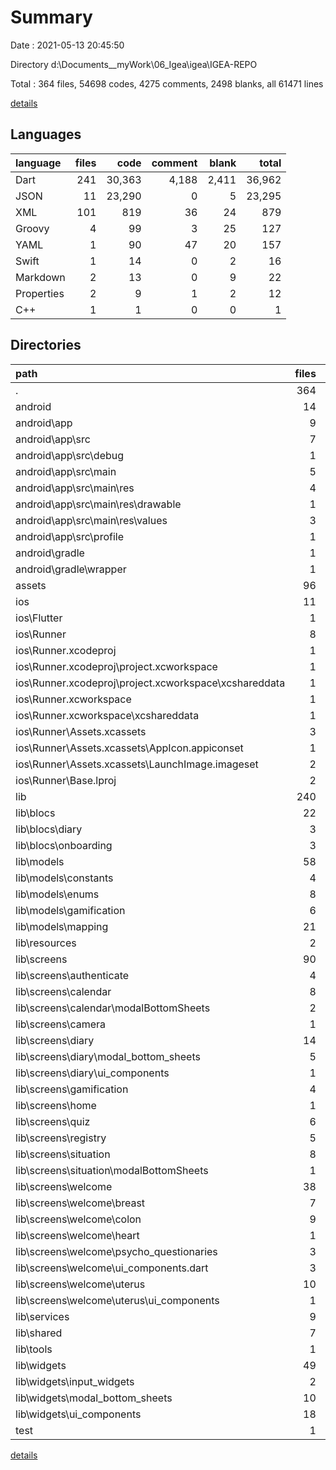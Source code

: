 # Summary

Date : 2021-05-13 20:45:50

Directory d:\Documents\__myWork\06_Igea\igea\IGEA-REPO

Total : 364 files,  54698 codes, 4275 comments, 2498 blanks, all 61471 lines

[details](details.md)

## Languages
| language | files | code | comment | blank | total |
| :--- | ---: | ---: | ---: | ---: | ---: |
| Dart | 241 | 30,363 | 4,188 | 2,411 | 36,962 |
| JSON | 11 | 23,290 | 0 | 5 | 23,295 |
| XML | 101 | 819 | 36 | 24 | 879 |
| Groovy | 4 | 99 | 3 | 25 | 127 |
| YAML | 1 | 90 | 47 | 20 | 157 |
| Swift | 1 | 14 | 0 | 2 | 16 |
| Markdown | 2 | 13 | 0 | 9 | 22 |
| Properties | 2 | 9 | 1 | 2 | 12 |
| C++ | 1 | 1 | 0 | 0 | 1 |

## Directories
| path | files | code | comment | blank | total |
| :--- | ---: | ---: | ---: | ---: | ---: |
| . | 364 | 54,698 | 4,275 | 2,498 | 61,471 |
| android | 14 | 239 | 36 | 38 | 313 |
| android\app | 9 | 188 | 35 | 26 | 249 |
| android\app\src | 7 | 91 | 32 | 11 | 134 |
| android\app\src\debug | 1 | 4 | 3 | 1 | 8 |
| android\app\src\main | 5 | 83 | 26 | 9 | 118 |
| android\app\src\main\res | 4 | 28 | 16 | 8 | 52 |
| android\app\src\main\res\drawable | 1 | 9 | 8 | 3 | 20 |
| android\app\src\main\res\values | 3 | 19 | 8 | 5 | 32 |
| android\app\src\profile | 1 | 4 | 3 | 1 | 8 |
| android\gradle | 1 | 5 | 1 | 1 | 7 |
| android\gradle\wrapper | 1 | 5 | 1 | 1 | 7 |
| assets | 96 | 23,681 | 2 | 10 | 23,693 |
| ios | 11 | 315 | 2 | 12 | 329 |
| ios\Flutter | 1 | 26 | 0 | 1 | 27 |
| ios\Runner | 8 | 273 | 2 | 9 | 284 |
| ios\Runner.xcodeproj | 1 | 8 | 0 | 1 | 9 |
| ios\Runner.xcodeproj\project.xcworkspace | 1 | 8 | 0 | 1 | 9 |
| ios\Runner.xcodeproj\project.xcworkspace\xcshareddata | 1 | 8 | 0 | 1 | 9 |
| ios\Runner.xcworkspace | 1 | 8 | 0 | 1 | 9 |
| ios\Runner.xcworkspace\xcshareddata | 1 | 8 | 0 | 1 | 9 |
| ios\Runner\Assets.xcassets | 3 | 148 | 0 | 4 | 152 |
| ios\Runner\Assets.xcassets\AppIcon.appiconset | 1 | 122 | 0 | 1 | 123 |
| ios\Runner\Assets.xcassets\LaunchImage.imageset | 2 | 26 | 0 | 3 | 29 |
| ios\Runner\Base.lproj | 2 | 65 | 2 | 2 | 69 |
| lib | 240 | 30,336 | 4,169 | 2,397 | 36,902 |
| lib\blocs | 22 | 1,841 | 189 | 360 | 2,390 |
| lib\blocs\diary | 3 | 554 | 18 | 75 | 647 |
| lib\blocs\onboarding | 3 | 167 | 8 | 25 | 200 |
| lib\models | 58 | 1,875 | 386 | 402 | 2,663 |
| lib\models\constants | 4 | 552 | 39 | 66 | 657 |
| lib\models\enums | 8 | 53 | 0 | 2 | 55 |
| lib\models\gamification | 6 | 124 | 13 | 51 | 188 |
| lib\models\mapping | 21 | 616 | 222 | 139 | 977 |
| lib\resources | 2 | 191 | 51 | 48 | 290 |
| lib\screens | 90 | 18,843 | 1,451 | 961 | 21,255 |
| lib\screens\authenticate | 4 | 875 | 38 | 52 | 965 |
| lib\screens\calendar | 8 | 1,499 | 192 | 84 | 1,775 |
| lib\screens\calendar\modalBottomSheets | 2 | 449 | 6 | 19 | 474 |
| lib\screens\camera | 1 | 181 | 28 | 17 | 226 |
| lib\screens\diary | 14 | 2,424 | 27 | 98 | 2,549 |
| lib\screens\diary\modal_bottom_sheets | 5 | 972 | 11 | 35 | 1,018 |
| lib\screens\diary\ui_components | 1 | 50 | 0 | 2 | 52 |
| lib\screens\gamification | 4 | 772 | 42 | 25 | 839 |
| lib\screens\home | 1 | 301 | 36 | 8 | 345 |
| lib\screens\quiz | 6 | 1,444 | 205 | 67 | 1,716 |
| lib\screens\registry | 5 | 763 | 13 | 49 | 825 |
| lib\screens\situation | 8 | 2,810 | 196 | 131 | 3,137 |
| lib\screens\situation\modalBottomSheets | 1 | 217 | 0 | 6 | 223 |
| lib\screens\welcome | 38 | 7,722 | 643 | 420 | 8,785 |
| lib\screens\welcome\breast | 7 | 1,499 | 86 | 75 | 1,660 |
| lib\screens\welcome\colon | 9 | 1,809 | 109 | 83 | 2,001 |
| lib\screens\welcome\heart | 1 | 828 | 87 | 24 | 939 |
| lib\screens\welcome\psycho_questionaries | 3 | 520 | 202 | 35 | 757 |
| lib\screens\welcome\ui_components.dart | 3 | 171 | 0 | 12 | 183 |
| lib\screens\welcome\uterus | 10 | 1,501 | 9 | 97 | 1,607 |
| lib\screens\welcome\uterus\ui_components | 1 | 44 | 0 | 4 | 48 |
| lib\services | 9 | 994 | 115 | 159 | 1,268 |
| lib\shared | 7 | 223 | 34 | 28 | 285 |
| lib\tools | 1 | 41 | 2 | 9 | 52 |
| lib\widgets | 49 | 6,279 | 1,906 | 418 | 8,603 |
| lib\widgets\input_widgets | 2 | 97 | 0 | 8 | 105 |
| lib\widgets\modal_bottom_sheets | 10 | 1,168 | 24 | 70 | 1,262 |
| lib\widgets\ui_components | 18 | 1,160 | 78 | 116 | 1,354 |
| test | 1 | 27 | 19 | 14 | 60 |

[details](details.md)